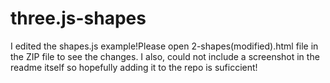 # three.js-shapes

I edited the shapes.js example!Please open 2-shapes(modified).html file in the ZIP file to see the changes. I also, could not include a screenshot in the readme itself so hopefully adding it to the repo is suficcient! 
